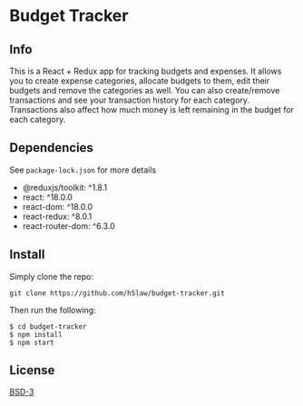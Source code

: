 # Budget Tracker

## Info
This is a React + Redux app for tracking budgets and expenses. It allows you
to create expense categories, allocate budgets to them, edit their budgets and
remove the categories as well. You can also create/remove transactions and see
your transaction history for each category. Transactions also affect how much
money is left remaining in the budget for each category.

## Dependencies
See `package-lock.json` for more details
 - @reduxjs/toolkit: ^1.8.1
 - react: ^18.0.0
 - react-dom: ^18.0.0
 - react-redux: ^8.0.1
 - react-router-dom: ^6.3.0

## Install
Simply clone the repo:
```
git clone https://github.com/h5law/budget-tracker.git
```
Then run the following:
```
$ cd budget-tracker
$ npm install
$ npm start
```

## License
[BSD-3](https://choosealicense.com/licenses/bsd-3-clause/)
